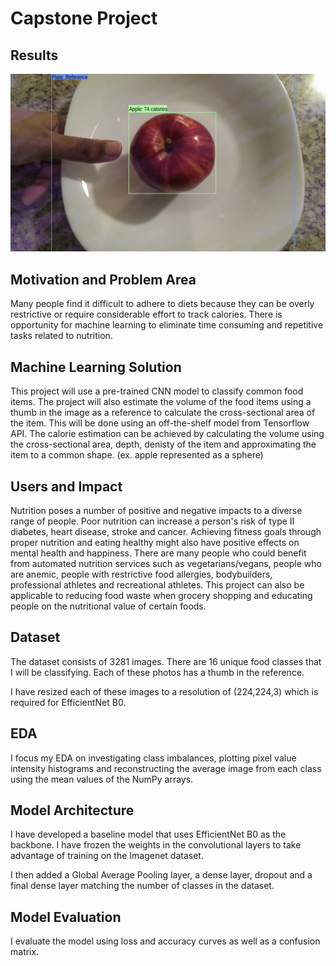 # Capstone Project

## Results

![Predicted Apple](ResultsScreenshots/PredictedApple.png)

## Motivation and Problem Area

Many people find it difficult to adhere to diets because they can be overly restrictive or require considerable effort to track calories.
There is opportunity for machine learning to eliminate time consuming and repetitive tasks related to nutrition.

## Machine Learning Solution

This project will use a pre-trained CNN model to classify common food items. The project will also estimate the volume of the food items using a thumb in the image as a reference to calculate the cross-sectional area of the item. This will be done using an off-the-shelf model from Tensorflow API. The calorie estimation can be achieved by calculating the volume using the cross-sectional area, depth, denisty of the item and approximating the item to a common shape. (ex. apple represented as a sphere)

## Users and Impact

Nutrition poses a number of positive and negative impacts to a diverse range of people. Poor nutrition can increase a person's risk of type II diabetes, heart disease, stroke and cancer. Achieving fitness goals through proper nutrition and eating healthy might also have positive effects on mental health and happiness. There are many people who could benefit from automated nutrition services such as vegetarians/vegans, people who are anemic, people with restrictive food allergies, bodybuilders, professional athletes and recreational athletes. This project can also be applicable to reducing food waste when grocery shopping and educating people on the nutritional value of certain foods.

## Dataset

The dataset consists of 3281 images. There are 16 unique food classes that I will be classifying. Each of these photos has a thumb in the reference. 

I have resized each of these images to a resolution of (224,224,3) which is required for EfficientNet B0. 

## EDA

I focus my EDA on investigating class imbalances, plotting pixel value intensity histograms and reconstructing the average image from each class using the mean values of the NumPy arrays. 

## Model Architecture

I have developed a baseline model that uses EfficientNet B0 as the backbone. I have frozen the weights in the convolutional layers to take advantage of training on the Imagenet dataset. 

I then added a Global Average Pooling layer, a dense layer, dropout and a final dense layer matching the number of classes in the dataset. 

## Model Evaluation

I evaluate the model using loss and accuracy curves as well as a confusion matrix.
